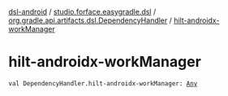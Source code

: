 [dsl-android](../../index.md) / [studio.forface.easygradle.dsl](../index.md) / [org.gradle.api.artifacts.dsl.DependencyHandler](index.md) / [hilt-androidx-workManager](./hilt-androidx-work-manager.md)

# hilt-androidx-workManager

`val DependencyHandler.hilt-androidx-workManager: `[`Any`](https://kotlinlang.org/api/latest/jvm/stdlib/kotlin/-any/index.html)